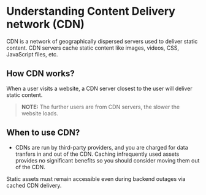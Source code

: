 # Understanding Content Delivery network (CDN)

CDN is a network of geographically dispersed servers used to deliver static content. CDN servers cache static content like images, videos, CSS, JavaScript files, etc.

## How CDN works?

When a user visits a website, a CDN server closest to the user will deliver static content.

> **NOTE:** The further users are from CDN servers, the slower the website loads.

## When to use CDN?

- CDNs are run by third-party providers, and you are charged for data tranfers in and out of the CDN. Caching infrequently used assets provides no significant benefits so you should consider moving them out of the CDN.

Static assets must remain accessible even during backend outages via cached CDN delivery.
